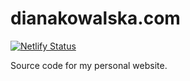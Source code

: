 # dianakowalska.com

[![Netlify Status](https://api.netlify.com/api/v1/badges/4a911212-9976-4bb7-a929-01c886e7b17b/deploy-status)](https://app.netlify.com/sites/dianakowalska/deploys)

Source code for my personal website.

